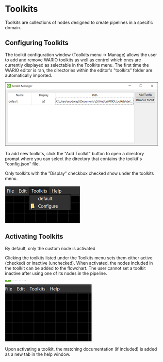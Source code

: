 # Toolkits

Toolkits are collections of nodes designed to create pipelines in a specific domain. 

## Configuring Toolkits

The toolkit configuration window (Toolkits menu -> Manage) allows the user to add and remove WARIO toolkits as well as control which ones are currently displayed as selectable in the Toolkits menu. The first time the WARIO editor is ran, the directories within the editor's "toolkits" folder are automatically imported.

![Screenshot of toolkit manager](../Images/toolkitsWindow.png)

To add new toolkits, click the "Add Toolkit" button to open a directory prompt where you can select the directory that contains the toolkit's "config.json" file.  

Only toolkits with the "Display" checkbox checked show under the toolkits menu.

![Example of visible toolkits](../Images/visibleToolkits.png)

## Activating Toolkits

By default, only the custom node is activated 

Clicking the toolkits listed under the Toolkits menu sets them either active (checked) or inactive (unchecked). When activated, the nodes included in the toolkit can be added to the flowchart. The user cannot set a toolkit inactive after using one of its nodes in the pipeline.

![GIF showing how to activate toolkits](../Images/activatedToolkits.gif)

Upon activating a toolkit, the matching documentation (if included) is added as a new tab in the help window.

